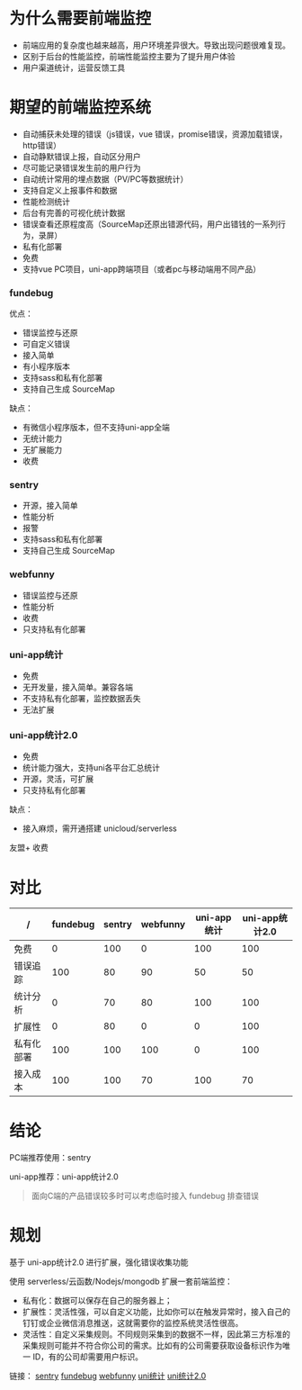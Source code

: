
# 为什么需要前端监控
- 前端应用的复杂度也越来越高，用户环境差异很大。导致出现问题很难复现。
- 区别于后台的性能监控，前端性能监控主要为了提升用户体验
- 用户渠道统计，运营反馈工具


# 期望的前端监控系统

- 自动捕获未处理的错误（js错误，vue 错误，promise错误，资源加载错误，http错误）
- 自动静默错误上报，自动区分用户 
- 尽可能记录错误发生前的用户行为
- 自动统计常用的埋点数据（PV/PC等数据统计）
- 支持自定义上报事件和数据
- 性能检测统计
- 后台有完善的可视化统计数据
- 错误查看还原程度高（SourceMap还原出错源代码，用户出错钱的一系列行为，录屏）
- 私有化部署
- 免费
- 支持vue PC项目，uni-app跨端项目（或者pc与移动端用不同产品）


### fundebug
优点：
- 错误监控与还原 
- 可自定义错误
- 接入简单	
- 有小程序版本
- 支持sass和私有化部署
- 支持自己生成 SourceMap

缺点：
- 有微信小程序版本，但不支持uni-app全端
- 无统计能力
- 无扩展能力
- 收费


### sentry
- 开源，接入简单
- 性能分析
- 报警
- 支持sass和私有化部署
- 支持自己生成 SourceMap

### webfunny
- 错误监控与还原
- 性能分析
- 收费
- 只支持私有化部署

### uni-app统计
- 免费
- 无开发量，接入简单。兼容各端
- 不支持私有化部署，监控数据丢失
- 无法扩展


### uni-app统计2.0
- 免费
- 统计能力强大，支持uni各平台汇总统计
- 开源，灵活，可扩展
- 只支持私有化部署

缺点：
- 接入麻烦，需开通搭建 unicloud/serverless


友盟+
收费



# 对比
| / | fundebug | sentry | webfunny | uni-app统计 | uni-app统计2.0 |
| --- | --- | --- | --- | --- | --- |
| 免费 | 0 | 100 | 0 | 100 | 100 |
| 错误追踪 | 100 | 80 | 90 | 50 | 50 |
| 统计分析 | 0 | 70 | 80 | 100 | 100 |
| 扩展性 | 0 | 80 | 0 | 0 | 100 |
| 私有化部署 | 100 | 100 | 100 | 0 | 100 |
| 接入成本 | 100 | 100 | 70 | 100 | 70 |



# 结论

PC端推荐使用：sentry

uni-app推荐：uni-app统计2.0

> 面向C端的产品错误较多时可以考虑临时接入 fundebug 排查错误


# 规划

基于 uni-app统计2.0 进行扩展，强化错误收集功能

使用 serverless/云函数/Nodejs/mongodb 扩展一套前端监控：

- 私有化：数据可以保存在自己的服务器上；
- 扩展性：灵活性强，可以自定义功能，比如你可以在触发异常时，接入自己的钉钉或企业微信消息推送，这就需要你的监控系统灵活性很高。
- 灵活性：自定义采集规则。不同规则采集到的数据不一样，因此第三方标准的采集规则可能并不符合你公司的需求。比如有的公司需要获取设备标识作为唯一 ID，有的公司却需要用户标识。


链接：
[sentry](https://sentry.io/)
[fundebug](https://www.fundebug.com/)
[webfunny](https://www.webfunny.cn/)
[uni统计](https://tongji.dcloud.net.cn/)
[uni统计2.0](https://uniapp.dcloud.net.cn/uni-stat-v2.html)